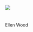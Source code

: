 <a href="https://beta.kent-maps.online"><img src="https://beta.kent-maps.online/juncture/ve-button.png"></a>
<param ve-config title="Ellen Wood (1814-1887)" author="Michelle Crowther" layout="vtl" banner="https://raw.githubusercontent.com/kent-map/images/main/banners/19c.jpg">

<param ve-entity eid="Q179224" aliases="Dover">

#

Ellen Wood

<param ve-image url="https://upload.wikimedia.org/wikipedia/commons/4/41/Ellen_Wood_by_Hodges.jpg" label="Ellen Wood by Hodges" attribution="Joseph Sydney Willis Hodges, Public domain, via Wikimedia Commons">

<param ve-image url="https://upload.wikimedia.org/wikipedia/commons/9/91/Ordnance_Survey_Drawings_-_Folkestone%2C_Kent_%28OSD_106W%29.jpg" label="Drawing of an area to the east of Folkestone in Kent, showing Hawkinge and West Hougham" attribution="British Library, OGL v1.0OGL v1.0, via Wikimedia Commons">

<param ve-image url="https://upload.wikimedia.org/wikipedia/commons/f/f8/Abbot%27s_Cliff_-_geograph.org.uk_-_2561870.jpg" label="Abbot's CLiff, Hougham" attribution="Helmut Zozmann, via Wikimedia Commons" license="CC BY-SA 2.0">
